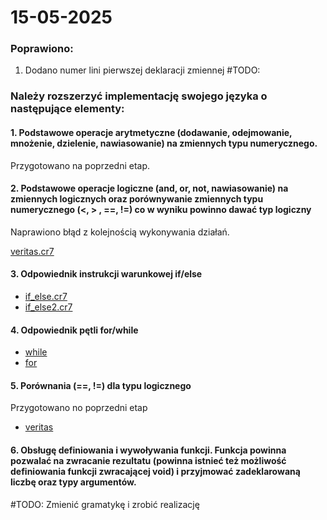 # 15-05-2025

### Poprawiono:

1. Dodano numer lini pierwszej deklaracji zmiennej #TODO:

### Należy rozszerzyć implementację swojego języka o następujące elementy:

#### 1. Podstawowe operacje arytmetyczne (dodawanie, odejmowanie, mnożenie, dzielenie, nawiasowanie) na zmiennych typu numerycznego.

Przygotowano na poprzedni etap.

#### 2. Podstawowe operacje logiczne (and, or, not, nawiasowanie) na zmiennych logicznych oraz porównywanie zmiennych typu numerycznego (<, > , ==, !=) co w wyniku powinno dawać typ logiczny

Naprawiono błąd z kolejnością wykonywania działań.

[veritas.cr7](./veritas.cr7)

#### 3. Odpowiednik instrukcji warunkowej if/else

* [if_else.cr7](./if_else.cr7)
* [if_else2.cr7](./if_else2.cr7)

#### 4. Odpowiednik pętli for/while

* [while](./while.cr7)
* [for](./for.cr7)

#### 5. Porównania (==, !=) dla typu logicznego

Przygotowano no poprzedni etap
* [veritas](./veritas.cr7)

#### 6. Obsługę definiowania i wywoływania funkcji. Funkcja powinna pozwalać na zwracanie rezultatu (powinna istnieć też możliwość definiowania funkcji zwracającej void) i przyjmować zadeklarowaną liczbę oraz typy argumentów.

#TODO: Zmienić gramatykę i zrobić realizację